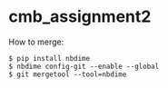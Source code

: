 # cmb_assignment2

How to merge:
```
$ pip install nbdime
$ nbdime config-git --enable --global
$ git mergetool --tool=nbdime
```
